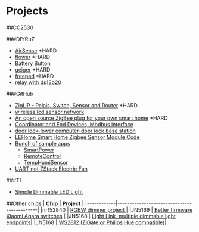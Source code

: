 # Projects

##CC2530

###DIYRuZ
* [AirSense](https://github.com/diyruz/AirSense) *HARD  
* [flower](https://github.com/diyruz/flower) *HARD  
* [Battery Button](https://github.com/diyruz/reed)   
* [geiger](https://github.com/diyruz/geiger) *HARD  
* [freepad](https://github.com/diyruz/freepad)  *HARD  
* [relay with ds18b20](https://github.com/diyruz/diyruz_rt)    

###GitHub
* [ZigUP - Relais, Switch, Sensor and Router](https://github.com/formtapez/ZigUP) *HARD  
* [wireless lcd sensor network](https://github.com/smileboywtu/ZigbeeLcdStack)  
* [An open source ZigBee plug for your own smart home](https://github.com/makerdiary/Smart-Plug) *HARD   
* [Coordinator and End Devices, Modbus interface](https://github.com/temcocontrols/Zigbee-Tstat8-T3-controllers)  
* [door lock-lower computer-door lock base station](https://github.com/zigbee-door/zigbee-zstack)  
* [LEHome Smart Home Zigbee Sensor Module Code](https://github.com/legendmohe/LEHome_zigbee)  
* [Bunch of sample apps](https://github.com/CCTV-404/Zigbee/tree/master/Projects/zstack)  
    * [SmartPower](https://github.com/simenkid/zigbee-firmware/tree/master/SampleTempHumiSensor)
    * [RemoteControl](https://github.com/simenkid/zigbee-firmware/tree/master/sampleRemoteControl)
    * [TempHumiSensor](https://github.com/simenkid/zigbee-firmware/tree/master/SampleTempHumiSensor)  
* [UART not ZStack Electric Fan](https://github.com/HauyuChen/ZigBee-WirelessFan)  

###TI
* [Simple Dimmable LED Light](https://www.ti.com/tool/TIDC-ZLIGHT2-W?keyMatch=zigbee&tisearch=tidesigns)  

##Other chips
| __Chip__ | __Project__                            |
|------------|--------------------------------------------|
|nrf52840 | [RGBW dimmer project ](https://github.com/vke/nrf52840_dimmer_rgbw_zigbee)|
|JN5169 | [ Better firmware Xiaomi Aqara switches](https://github.com/puddly/zigbee-switch) |
|JN5168 | [ Light Link, multiple dimmable light endpoints](https://github.com/peeveeone/ZLL_Multi_Endpoint_Dimmable_Light)|
|JN5168 | [ WS2812 (ZiGate or Philips Hue compatible)](https://github.com/fairecasoimeme/ZigWS2812_controller)|
